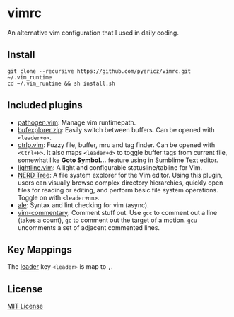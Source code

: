# vimrc
An alternative vim configuration that I used in daily coding.

## Install
```
git clone --recursive https://github.com/pyericz/vimrc.git ~/.vim_runtime
cd ~/.vim_runtime && sh install.sh
```

## Included plugins
* [pathogen.vim](https://github.com/tpope/vim-pathogen): Manage vim runtimepath.
* [bufexplorer.zip](https://github.com/vim-scripts/bufexplorer.zip): Easily switch between buffers. Can be opened with `<leader+o>`.
* [ctrlp.vim](https://github.com/ctrlpvim/ctrlp.vim): Fuzzy file, buffer, mru and tag finder. Can be opened with `<Ctrl+F>`. It also maps `<leader+d>` to toggle buffer tags from current file, somewhat like **Goto Symbol...** feature using in Sumblime Text editor.
* [lightline.vim](https://github.com/itchyny/lightline.vim): A light and configurable statusline/tabline for Vim.
* [NERD Tree](https://github.com/scrooloose/nerdtree): A file system explorer for the Vim editor. Using this plugin, users can visually browse complex directory hierarchies, quickly open files for reading or editing, and perform basic file system operations. Toggle on with `<leader+nn>`.
* [ale](https://github.com/w0rp/ale): Syntax and lint checking for vim (async).
* [vim-commentary](https://github.com/tpope/vim-commentary): Comment stuff out.  Use `gcc` to comment out a line (takes a count), `gc` to comment out the target of a motion. `gcu` uncomments a set of adjacent commented lines.


## Key Mappings

The [leader](http://learnvimscriptthehardway.stevelosh.com/chapters/06.html#leader) key `<leader>` is map to `,`.

## License
[MIT License](https://github.com/pyericz/vimrc/blob/master/LICENSE)
